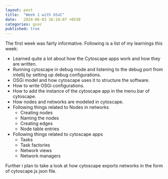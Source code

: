 ```yaml
---
layout: post
title:  "Week 1 with GSoC"
date:   2024-06-03 16:10:07 +0530
categories: gsoc
published: true
---
```

The first week was fairly informative. Following is a list of my learnings this week:
- Learned quite a lot about how the Cytoscape apps work and how they are written.
- Running cytoscape in debug mode and listening to the debug port from intellij by setting up debug configurations.
- OSGi model and how cytoscape uses it to structure the software.
- How to write OSGi configurations.
- How to add the instance of the cytoscape app in the menu bar of cytoscape.
- How nodes and networks are modeled in cytoscape.
- Following things related to Nodes in networks
    - Creating nodes
    - Naming the nodes
    - Creating edges
    - Node table entries
- Following things related to cytoscape apps
    - Tasks
    - Task factories
    - Network views
    - Network managers

Further i plan to take a look at how cytoscape exports networks in the form of cytoscape.js json file.